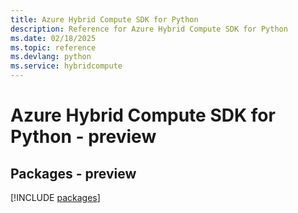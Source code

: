 ```yaml
---
title: Azure Hybrid Compute SDK for Python
description: Reference for Azure Hybrid Compute SDK for Python
ms.date: 02/18/2025
ms.topic: reference
ms.devlang: python
ms.service: hybridcompute
---
```

# Azure Hybrid Compute SDK for Python - preview
## Packages - preview
[!INCLUDE [packages](hybrid-compute-index.md)]